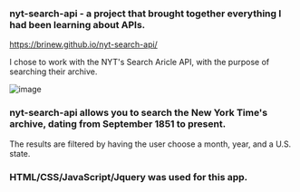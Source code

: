 ### nyt-search-api - a project that brought together everything I had been learning about APIs. 
https://brinew.github.io/nyt-search-api/

I chose to work with the NYT's Search Aricle API, with the purpose of searching their archive.

![image](https://user-images.githubusercontent.com/24151430/38327083-f8512512-380c-11e8-994a-9a7ee505a17f.png)

### nyt-search-api allows you to search the New York Time's archive, dating from September 1851 to present.
The results are filtered by having the user choose a month, year, and a U.S. state.

### HTML/CSS/JavaScript/Jquery was used for this app.




